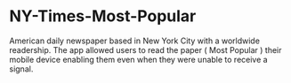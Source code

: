 # NY-Times-Most-Popular
American daily newspaper based in New York City with a worldwide readership. The app allowed users to read the paper ( Most Popular ) their mobile device enabling them even when they were unable to receive a signal.

